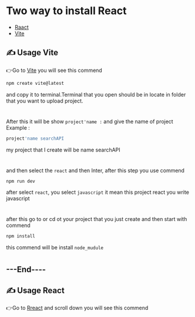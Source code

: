 # Two way to install React

- [Raact](https://react.dev/learn/start-a-new-react-project)
- [Vite](https://vitejs.dev/guide/)

## ✍ Usage Vite

👉Go to [Vite](https://vitejs.dev/guide/) you will see this commend

```bash
npm create vite@latest
```

and copy it to terminal.Terminal that you open should be in locate in folder that you want to upload project.

#

After this it will be show `project'name :` and give the name of project
Example :

```bash
project'name searchAPI
```

my project that I create will be name searchAPI

#

and then select the `react` and then Inter, after this step you use commend

```
npm run dev
```

after select `react`, you select `javascript` it mean this project react you write javascript

#

after this go to or cd ot your project that you just create and then start with commend

```bash
npm install
```

this commend will be install `node_mudule`

#

## ---End----

## ✍ Usage React

👉Go to [Rreact](https://react.dev/learn/start-a-new-react-project) and scroll down you will see this commend
